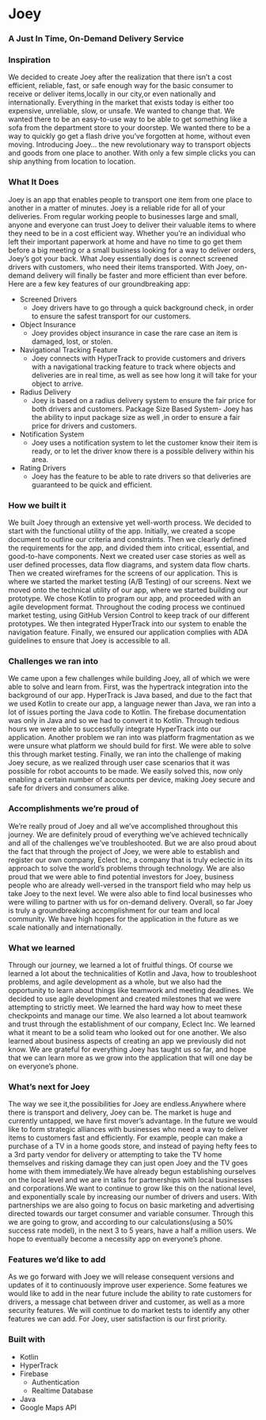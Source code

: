 # Joey
### A Just In Time, On-Demand Delivery Service

### Inspiration
We decided to create Joey after the realization that there isn’t a cost efficient, reliable, fast, or safe enough way for the basic consumer to receive or deliver items,locally in our city,or even nationally and internationally. Everything in the market that exists today is either too expensive, unreliable, slow, or unsafe. We wanted to change that. We wanted there to be an easy-to-use way to be able to get something like a sofa from the department store to your doorstep. We wanted there to be a way to quickly go get a flash drive you’ve forgotten at home, without even moving. Introducing Joey… the new revolutionary way to transport objects and goods from one place to another. With only a few simple clicks you can ship anything from location to location. 

### What It Does

Joey is an app that enables people to transport one item from one place to another in a matter of minutes. Joey is a reliable ride for all of your deliveries.  From regular working people to businesses large and small, anyone and everyone can trust Joey to deliver their valuable items to where they need to be in a cost efficient way. Whether you’re an individual who left their important paperwork at home and have no time to go get them before a big meeting or a small business looking for a way to deliver orders, Joey’s got your back. What Joey essentially does is connect screened drivers with customers, who need their items transported. With Joey, on-demand delivery will finally be faster and more efficient than ever before. Here are a few key features of our groundbreaking app:

- Screened Drivers 
	- Joey drivers have to go through a quick background check, in order to ensure the safest transport for our customers.
- Object Insurance 
	- Joey provides object insurance in case the rare case an item is damaged, lost, or stolen. 
- Navigational Tracking Feature 
	- Joey connects with HyperTrack to provide customers and drivers with a navigational tracking feature to track where objects and deliveries are in real time, as well as see how long it will take for your object to arrive. 
- Radius Delivery
 	- Joey is based on a radius delivery system to ensure the fair price for both drivers and customers. 
Package Size Based System- Joey has the ability to input package size as well ,in order to ensure a fair price for drivers and customers. 
- Notification System
	- Joey uses a notification system to let the customer know their item is ready, or to let the driver know there is a possible delivery within his area.
- Rating Drivers
	- Joey has the feature to be able to rate drivers so that deliveries are guaranteed to be quick and efficient. 


### How we built it

We built Joey through an extensive yet well-worth process. We decided to start with the functional utility of the app. Initially, we created a scope document to outline our criteria and constraints. Then we clearly defined the requirements for the app, and divided them into critical, essential, and good-to-have components. Next we created user case stories as well as user defined processes, data flow diagrams, and system data flow charts. Then we created wireframes for the screens of our application. This is where we started the market testing (A/B Testing) of our screens. Next we moved onto the technical utility of our app, where we started  building our prototype. We chose Kotlin to program our app, and proceeded with an agile development format. Throughout the coding process we continued market testing, using GitHub Version Control to keep track of our different prototypes. We then integrated HyperTrack into our system to enable the navigation feature. Finally, we ensured our application complies with ADA guidelines to ensure that Joey is accessible to all.

### Challenges we ran into

We came upon a few challenges while building Joey, all of which we were able to solve and learn from. First, was the hypertrack integration into the background of our app. HyperTrack is Java based, and due to the fact that we used Kotlin to create our app, a language newer than Java, we ran into a lot of issues porting the Java code to Kotlin. The firebase documentation was only in Java and so we had to convert it to Kotlin. Through tedious hours we were able to successfully integrate HyperTrack into our application. Another problem we ran into was platform fragmentation as we were unsure what platform we should build for first. We were able to solve this through market testing.  Finally, we ran into the challenge of making Joey secure, as we realized through user case scenarios that it was possible for robot accounts to be made. We easily solved this, now only enabling a certain number of accounts per device, making Joey secure and safe for drivers and consumers alike. 

### Accomplishments we’re proud of

We’re really proud of Joey and all we’ve accomplished throughout this journey. We are definitely proud of everything we’ve achieved technically and all of the challenges we’ve troubleshooted. But we are also proud about the fact that through the project of Joey, we were able to establish and register our own company, Eclect Inc, a company that is truly eclectic in its approach to solve the world’s problems through technology. We are also proud that we were able to find potential investors for Joey, business people who are already well-versed in the transport field who may help us take Joey to the next level. We were also able to find local businesses who were willing to partner with us for on-demand delivery. Overall, so far Joey is truly a groundbreaking accomplishment for our team and local community. We have high hopes for the application in the future as we scale nationally and internationally. 

### What we learned

Through our journey, we learned a lot of fruitful things. Of course we learned a lot about the technicalities of Kotlin and Java, how to troubleshoot problems, and agile development as a whole, but we also had the opportunity to learn about things like teamwork and meeting deadlines. We decided to use agile development and created milestones that we were attempting to strictly meet. We learned the hard way how to meet these checkpoints and manage our time. We also learned a lot about teamwork and trust through the establishment of our company, Eclect Inc. We learned what it meant to be a solid team who looked out for one another. We also learned about business aspects of creating an app we previously did not know. We are grateful for everything Joey has taught us so far, and hope that we can learn more as we grow into the application that will one day be on everyone’s phone. 


### What’s next for Joey

The way we see it,the possibilities for Joey are endless.Anywhere where there is transport and delivery, Joey can be. The market is huge and currently untapped, we have first mover’s advantage. In the future we would like to form strategic alliances with businesses who need a way to deliver items to customers fast and efficiently. For example, people can make a purchase of a TV in a home goods store, and instead of paying hefty fees to a 3rd party vendor for delivery or attempting to take the TV home themselves and risking damage they can just open Joey and the TV goes home with them immediately.We have already begun establishing ourselves on the local level and we are in talks for partnerships with local businesses and corporations.We want to continue to grow like this on the national level, and exponentially scale by increasing our number of drivers and users. With partnerships we are also going to focus on basic marketing and advertising directed towards our target consumer and variable consumer. Through this we are going to grow, and according to our calculations(using a 50% success rate model), in the next 3 to 5 years, have a half a million users. We hope to eventually become a necessity app on everyone’s phone.

### Features we’d like to add

As we go forward with Joey we will release consequent versions and updates of it to continuously improve user experience. Some features we would like to add in the near future include the ability to rate customers for drivers, a message chat between driver and customer, as well as a more security features. We will continue to do market tests to identify any other features we can add. For Joey, user satisfaction is our first priority.



### Built with
- Kotlin 
- HyperTrack
- Firebase
	- Authentication
	- Realtime Database
- Java 
- Google Maps API


